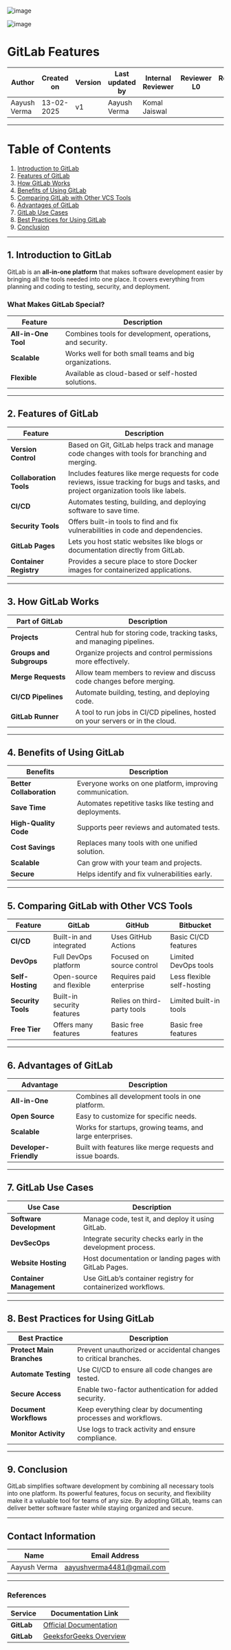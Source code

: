 
![image](https://github.com/user-attachments/assets/c1be5da0-5513-4335-b0d4-d3ebacbf07b9)


![image](https://github.com/user-attachments/assets/2d8bc96c-4311-4dd5-b5bc-fb197a28c734)


# GitLab Features

| **Author** | **Created on** | **Version** | **Last updated by** | **Internal Reviewer** | **Reviewer L0** | **Reviewer L1** | **Reviewer L2** |
|------------|----------------|-------------|----------------------|-----------------------|----------------|----------------|----------------|
| Aayush Verma | 13-02-2025    | v1          | Aayush Verma         | Komal Jaiswal         |                |                |                |

---

# Table of Contents

1. [Introduction to GitLab](#1-introduction-to-gitlab)  
2. [Features of GitLab](#2-features-of-gitlab)  
3. [How GitLab Works](#3-how-gitlab-works)  
4. [Benefits of Using GitLab](#4-benefits-of-using-gitlab)  
5. [Comparing GitLab with Other VCS Tools](#5-comparing-gitlab-with-other-vcs-tools)  
6. [Advantages of GitLab](#6-advantages-of-gitlab)  
7. [GitLab Use Cases](#7-gitlab-use-cases)  
8. [Best Practices for Using GitLab](#8-best-practices-for-using-gitlab)  
9. [Conclusion](#9-conclusion)

---

## 1. Introduction to GitLab

GitLab is an **all-in-one platform** that makes software development easier by bringing all the tools needed into one place. It covers everything from planning and coding to testing, security, and deployment.

### What Makes GitLab Special?

| **Feature**         | **Description**                                     |
|---------------------|-----------------------------------------------------|
| **All-in-One Tool** | Combines tools for development, operations, and security. |
| **Scalable**        | Works well for both small teams and big organizations. |
| **Flexible**        | Available as cloud-based or self-hosted solutions.    |

---

## 2. Features of GitLab

| **Feature**                   | **Description**                                                                 |
|-------------------------------|---------------------------------------------------------------------------------|
| **Version Control**           | Based on Git, GitLab helps track and manage code changes with tools for branching and merging. |
| **Collaboration Tools**       | Includes features like merge requests for code reviews, issue tracking for bugs and tasks, and project organization tools like labels. |
| **CI/CD**                     | Automates testing, building, and deploying software to save time.             |
| **Security Tools**            | Offers built-in tools to find and fix vulnerabilities in code and dependencies. |
| **GitLab Pages**              | Lets you host static websites like blogs or documentation directly from GitLab. |
| **Container Registry**        | Provides a secure place to store Docker images for containerized applications. |

---

## 3. How GitLab Works

| **Part of GitLab**          | **Description**                                                       |
|-----------------------------|------------------------------------------------------------------------|
| **Projects**                | Central hub for storing code, tracking tasks, and managing pipelines. |
| **Groups and Subgroups**    | Organize projects and control permissions more effectively.            |
| **Merge Requests**          | Allow team members to review and discuss code changes before merging. |
| **CI/CD Pipelines**         | Automate building, testing, and deploying code.                       |
| **GitLab Runner**           | A tool to run jobs in CI/CD pipelines, hosted on your servers or in the cloud. |

---

## 4. Benefits of Using GitLab

| **Benefits**               | **Description**                                     |
|-----------------------------|---------------------------------------------------------|
| **Better Collaboration**    | Everyone works on one platform, improving communication. |
| **Save Time**               | Automates repetitive tasks like testing and deployments. |
| **High-Quality Code**       | Supports peer reviews and automated tests.              |
| **Cost Savings**            | Replaces many tools with one unified solution.          |
| **Scalable**                | Can grow with your team and projects.                   |
| **Secure**                  | Helps identify and fix vulnerabilities early.           |

---

## 5. Comparing GitLab with Other VCS Tools

| **Feature**           | **GitLab**                     | **GitHub**                  | **Bitbucket**                |
|------------------------|--------------------------------|-----------------------------|-----------------------------|
| **CI/CD**             | Built-in and integrated        | Uses GitHub Actions         | Basic CI/CD features         |
| **DevOps**            | Full DevOps platform           | Focused on source control   | Limited DevOps tools         |
| **Self-Hosting**      | Open-source and flexible       | Requires paid enterprise    | Less flexible self-hosting   |
| **Security Tools**    | Built-in security features     | Relies on third-party tools | Limited built-in tools       |
| **Free Tier**         | Offers many features           | Basic free features         | Basic free features          |

---

## 6. Advantages of GitLab

| **Advantage**         | **Description**                                                  |
|-----------------------|------------------------------------------------------------------|
| **All-in-One**        | Combines all development tools in one platform.                |
| **Open Source**       | Easy to customize for specific needs.                          |
| **Scalable**          | Works for startups, growing teams, and large enterprises.      |
| **Developer-Friendly**| Built with features like merge requests and issue boards.      |

---

## 7. GitLab Use Cases

| **Use Case**                | **Description**                                                      |
|-----------------------------|----------------------------------------------------------------------|
| **Software Development**    | Manage code, test it, and deploy it using GitLab.                   |
| **DevSecOps**               | Integrate security checks early in the development process.          |
| **Website Hosting**         | Host documentation or landing pages with GitLab Pages.              |
| **Container Management**    | Use GitLab’s container registry for containerized workflows.         |

---

## 8. Best Practices for Using GitLab

| **Best Practice**         | **Description**                                                |
|---------------------------|---------------------------------------------------------------------|
| **Protect Main Branches** | Prevent unauthorized or accidental changes to critical branches.   |
| **Automate Testing**      | Use CI/CD to ensure all code changes are tested.                  |
| **Secure Access**         | Enable two-factor authentication for added security.             |
| **Document Workflows**    | Keep everything clear by documenting processes and workflows.     |
| **Monitor Activity**      | Use logs to track activity and ensure compliance.                 |

---

## 9. Conclusion

GitLab simplifies software development by combining all necessary tools into one platform. Its powerful features, focus on security, and flexibility make it a valuable tool for teams of any size. By adopting GitLab, teams can deliver better software faster while staying organized and secure.

---

## Contact Information

| **Name**       | **Email Address**        |
|----------------|--------------------------|
| Aayush Verma   | <aayushverma4481@gmail.com> |

---

### References

| Service          | Documentation Link                                                  |
|------------------|---------------------------------------------------------------------|
| **GitLab**       | [Official Documentation](https://docs.gitlab.com/)                  |
| **GitLab**       | [GeeksforGeeks Overview](https://www.geeksforgeeks.org/gitlab/)     |

